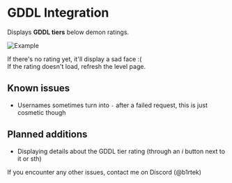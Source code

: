# <cr> GDDL Integration </c>

Displays <cr>**GDDL tiers**</c> below demon ratings.

![Example](b1rtek.gddlintegration/tier.png)

If there's no rating yet, it'll display a sad face :(  
If the rating doesn't load, <cb>refresh</c> the level page.

## Known issues

- <cg>Usernames</c> sometimes turn into <cy>`-`</c> after a <cr>failed</c> request, this is just cosmetic though

## Planned additions
- Displaying details about the GDDL tier rating (through an <cb>*i*</c> button next to it or sth)

If you encounter any other issues, contact me on Discord (<cb>@b1rtek</c>)